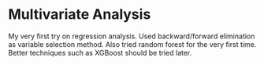 # Multivariate Analysis

My very first try on regression analysis.
Used backward/forward elimination as variable selection method. Also tried random forest for the very first time.
Better techniques such as XGBoost should be tried later.

 
